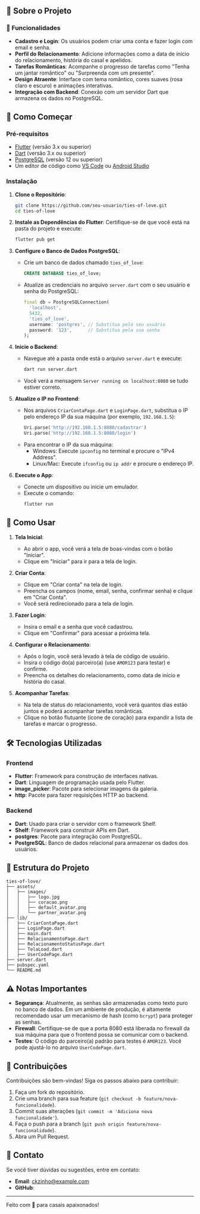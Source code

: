 
## 📖 Sobre o Projeto

### 🎯 Funcionalidades

- **Cadastro e Login**: Os usuários podem criar uma conta e fazer login com email e senha.
- **Perfil do Relacionamento**: Adicione informações como a data de início do relacionamento, história do casal e apelidos.
- **Tarefas Românticas**: Acompanhe o progresso de tarefas como "Tenha um jantar romântico" ou "Surpreenda com um presente".
- **Design Atraente**: Interface com tema romântico, cores suaves (rosa claro e escuro) e animações interativas.
- **Integração com Backend**: Conexão com um servidor Dart que armazena os dados no PostgreSQL.

## 🚀 Como Começar

### Pré-requisitos

- [Flutter](https://flutter.dev/docs/get-started/install) (versão 3.x ou superior)
- [Dart](https://dart.dev/get-dart) (versão 3.x ou superior)
- [PostgreSQL](https://www.postgresql.org/download/) (versão 12 ou superior)
- Um editor de código como [VS Code](https://code.visualstudio.com/) ou [Android Studio](https://developer.android.com/studio)

### Instalação

1. **Clone o Repositório**:
   ```bash
   git clone https://github.com/seu-usuario/ties-of-love.git
   cd ties-of-love
   ```

2. **Instale as Dependências do Flutter**:
   Certifique-se de que você está na pasta do projeto e execute:
   ```bash
   flutter pub get
   ```

3. **Configure o Banco de Dados PostgreSQL**:
   - Crie um banco de dados chamado `ties_of_love`:
     ```sql
     CREATE DATABASE ties_of_love;
     ```
   - Atualize as credenciais no arquivo `server.dart` com o seu usuário e senha do PostgreSQL:
     ```dart
     final db = PostgreSQLConnection(
       'localhost',
       5432,
       'ties_of_love',
       username: 'postgres', // Substitua pelo seu usuário
       password: '123',      // Substitua pela sua senha
     );
     ```

4. **Inicie o Backend**:
   - Navegue até a pasta onde está o arquivo `server.dart` e execute:
     ```bash
     dart run server.dart
     ```
   - Você verá a mensagem `Server running on localhost:8080` se tudo estiver correto.

5. **Atualize o IP no Frontend**:
   - Nos arquivos `CriarContaPage.dart` e `LoginPage.dart`, substitua o IP pelo endereço IP da sua máquina (por exemplo, `192.168.1.5`):
     ```dart
     Uri.parse('http://192.168.1.5:8080/cadastrar')
     Uri.parse('http://192.168.1.5:8080/login')
     ```
   - Para encontrar o IP da sua máquina:
     - Windows: Execute `ipconfig` no terminal e procure o "IPv4 Address".
     - Linux/Mac: Execute `ifconfig` ou `ip addr` e procure o endereço IP.

6. **Execute o App**:
   - Conecte um dispositivo ou inicie um emulador.
   - Execute o comando:
     ```bash
     flutter run
     ```

## 📱 Como Usar

1. **Tela Inicial**:
   - Ao abrir o app, você verá a tela de boas-vindas com o botão "Iniciar".
   - Clique em "Iniciar" para ir para a tela de login.

2. **Criar Conta**:
   - Clique em "Criar conta" na tela de login.
   - Preencha os campos (nome, email, senha, confirmar senha) e clique em "Criar Conta".
   - Você será redirecionado para a tela de login.

3. **Fazer Login**:
   - Insira o email e a senha que você cadastrou.
   - Clique em "Confirmar" para acessar a próxima tela.

4. **Configurar o Relacionamento**:
   - Após o login, você será levado à tela de código de usuário.
   - Insira o código do(a) parceiro(a) (use `AMOR123` para testar) e confirme.
   - Preencha os detalhes do relacionamento, como data de início e história do casal.

5. **Acompanhar Tarefas**:
   - Na tela de status do relacionamento, você verá quantos dias estão juntos e poderá acompanhar tarefas românticas.
   - Clique no botão flutuante (ícone de coração) para expandir a lista de tarefas e marcar o progresso.

## 🛠️ Tecnologias Utilizadas

### Frontend
- **Flutter**: Framework para construção de interfaces nativas.
- **Dart**: Linguagem de programação usada pelo Flutter.
- **image_picker**: Pacote para selecionar imagens da galeria.
- **http**: Pacote para fazer requisições HTTP ao backend.

### Backend
- **Dart**: Usado para criar o servidor com o framework Shelf.
- **Shelf**: Framework para construir APIs em Dart.
- **postgres**: Pacote para integração com PostgreSQL.
- **PostgreSQL**: Banco de dados relacional para armazenar os dados dos usuários.

## 📂 Estrutura do Projeto

```
ties-of-love/
├── assets/
│   ├── images/
│   │   ├── logo.jpg
│   │   ├── coracao.png
│   │   ├── default_avatar.png
│   │   └── partner_avatar.png
├── lib/
│   ├── CriarContaPage.dart
│   ├── LoginPage.dart
│   ├── main.dart
│   ├── RelacionamentoPage.dart
│   ├── RelacionamentoStatusPage.dart
│   ├── TelaLoad.dart
│   ├── UserCodePage.dart
├── server.dart
├── pubspec.yaml
└── README.md
```

## ⚠️ Notas Importantes

- **Segurança**: Atualmente, as senhas são armazenadas como texto puro no banco de dados. Em um ambiente de produção, é altamente recomendado usar um mecanismo de hash (como `bcrypt`) para proteger as senhas.
- **Firewall**: Certifique-se de que a porta 8080 está liberada no firewall da sua máquina para que o frontend possa se comunicar com o backend.
- **Testes**: O código do parceiro(a) padrão para testes é `AMOR123`. Você pode ajustá-lo no arquivo `UserCodePage.dart`.

## 🤝 Contribuições

Contribuições são bem-vindas! Siga os passos abaixo para contribuir:

1. Faça um fork do repositório.
2. Crie uma branch para sua feature (`git checkout -b feature/nova-funcionalidade`).
3. Commit suas alterações (`git commit -m 'Adiciona nova funcionalidade'`).
4. Faça o push para a branch (`git push origin feature/nova-funcionalidade`).
5. Abra um Pull Request.

## 📧 Contato

Se você tiver dúvidas ou sugestões, entre em contato:

- **Email**: ckzinho@example.com
- **GitHub**: 

---

Feito com 💖 para casais apaixonados!